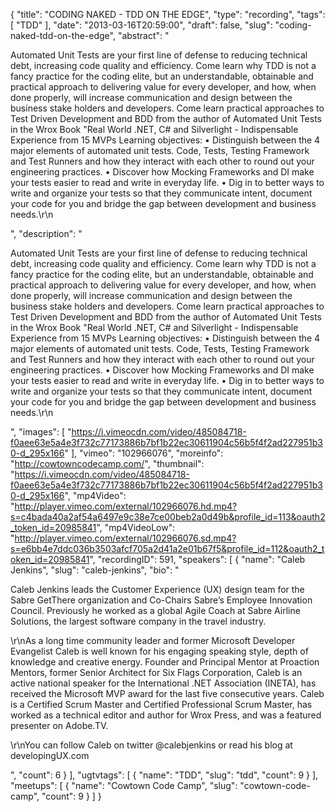 {
  "title": "CODING NAKED - TDD ON THE EDGE",
  "type": "recording",
  "tags": [
    "TDD"
  ],
  "date": "2013-03-16T20:59:00",
  "draft": false,
  "slug": "coding-naked-tdd-on-the-edge",
  "abstract": "<p>Automated Unit Tests are your first line of defense to reducing technical debt, increasing code quality and efficiency. Come learn why TDD is not a fancy practice for the coding elite, but an understandable, obtainable and practical approach to delivering value for every developer, and how, when done properly, will increase communication and design between the business stake holders and developers. Come learn practical approaches to Test Driven Development and BDD from the author of Automated Unit Tests in the Wrox Book \"Real World .NET, C# and Silverlight - Indispensable Experience from 15 MVPs Learning objectives: • Distinguish between the 4 major elements of automated unit tests. Code, Tests, Testing Framework and Test Runners and how they interact with each other to round out your engineering practices. • Discover how Mocking Frameworks and DI make your tests easier to read and write in everyday life. • Dig in to better ways to write and organize your tests so that they communicate intent, document your code for you and bridge the gap between development and business needs.\r\n</p>",
  "description": "<p>Automated Unit Tests are your first line of defense to reducing technical debt, increasing code quality and efficiency. Come learn why TDD is not a fancy practice for the coding elite, but an understandable, obtainable and practical approach to delivering value for every developer, and how, when done properly, will increase communication and design between the business stake holders and developers. Come learn practical approaches to Test Driven Development and BDD from the author of Automated Unit Tests in the Wrox Book \"Real World .NET, C# and Silverlight - Indispensable Experience from 15 MVPs Learning objectives: • Distinguish between the 4 major elements of automated unit tests. Code, Tests, Testing Framework and Test Runners and how they interact with each other to round out your engineering practices. • Discover how Mocking Frameworks and DI make your tests easier to read and write in everyday life. • Dig in to better ways to write and organize your tests so that they communicate intent, document your code for you and bridge the gap between development and business needs.\r\n</p>",
  "images": [
    "https://i.vimeocdn.com/video/485084718-f0aee63e5a4e3f732c77173886b7bf1b22ec30611904c56b5f4f2ad227951b30-d_295x166"
  ],
  "vimeo": "102966076",
  "moreinfo": "http://cowtowncodecamp.com/",
  "thumbnail": "https://i.vimeocdn.com/video/485084718-f0aee63e5a4e3f732c77173886b7bf1b22ec30611904c56b5f4f2ad227951b30-d_295x166",
  "mp4Video": "http://player.vimeo.com/external/102966076.hd.mp4?s=c4bada40a2af54a6497e9c38e7ce00beb2a0d49b&profile_id=113&oauth2_token_id=20985841",
  "mp4VideoLow": "http://player.vimeo.com/external/102966076.sd.mp4?s=e6bb4e7ddc036b3503afcf705a2d41a2e01b67f5&profile_id=112&oauth2_token_id=20985841",
  "recordingID": 591,
  "speakers": [
    {
      "name": "Caleb Jenkins",
      "slug": "caleb-jenkins",
      "bio": "<p>Caleb Jenkins leads the Customer Experience (UX) design team for the Sabre GetThere organization and Co-Chairs Sabre’s Employee Innovation Council. Previously he worked as a global Agile Coach at Sabre Airline Solutions, the largest software company in the travel industry.</p><p>\r\nAs a long time community leader and former Microsoft Developer Evangelist Caleb is well known for his engaging speaking style, depth of knowledge and creative energy. Founder and Principal Mentor at Proaction Mentors, former Senior Architect for Six Flags Corporation, Caleb is an active national speaker for the International .NET Association (INETA), has received the Microsoft MVP award for the last five consecutive years. Caleb is a Certified Scrum Master and Certified Professional Scrum Master, has worked as a technical editor and author for Wrox Press, and was a featured presenter on Adobe.TV.</p><p>\r\nYou can follow Caleb on twitter @calebjenkins or read his blog at developingUX.com</p>",
      "count": 6
    }
  ],
  "ugtvtags": [
    {
      "name": "TDD",
      "slug": "tdd",
      "count": 9
    }
  ],
  "meetups": [
    {
      "name": "Cowtown Code Camp",
      "slug": "cowtown-code-camp",
      "count": 9
    }
  ]
}